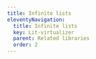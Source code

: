 ```yaml
---
title: Infinite lists
eleventyNavigation:
  title: Infinite lists
  key: Lit-virtualizer
  parent: Related libraries
  order: 2
---
```

